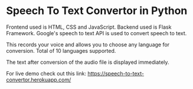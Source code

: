 # Speech To Text Convertor in Python 

Frontend used is HTML, CSS and JavaScript. Backend used is Flask Framework. Google's speech to text API is used to convert speech to text.

This records your voice and allows you to choose any language for conversion. Total of 10 languages supported.

The text after conversion of the audio file is displayed immediately.

For live demo check out this link: https://speech-to-text-convertor.herokuapp.com/
